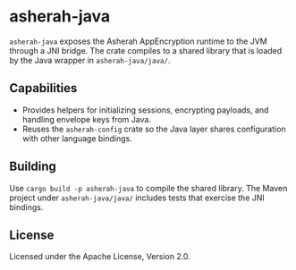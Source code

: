 # asherah-java

`asherah-java` exposes the Asherah AppEncryption runtime to the JVM through a
JNI bridge. The crate compiles to a shared library that is loaded by the Java
wrapper in `asherah-java/java/`.

## Capabilities

- Provides helpers for initializing sessions, encrypting payloads, and handling
  envelope keys from Java.
- Reuses the `asherah-config` crate so the Java layer shares configuration with
  other language bindings.

## Building

Use `cargo build -p asherah-java` to compile the shared library. The Maven
project under `asherah-java/java/` includes tests that exercise the JNI bindings.

## License

Licensed under the Apache License, Version 2.0.
